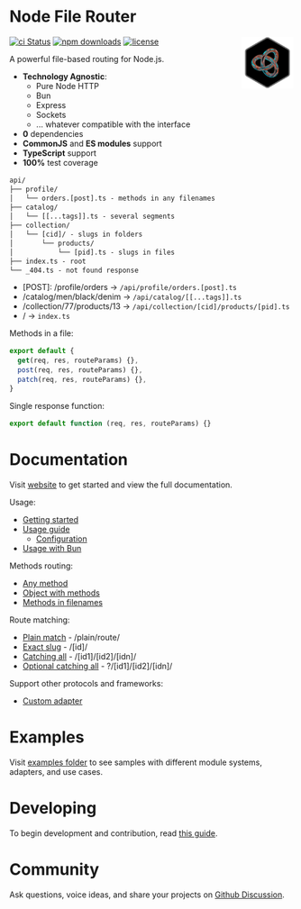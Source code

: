 # Node File Router

<img align="right" width="92" height="92" title="Node File Router Logo"
src="./static/images/logo.png" />

[![ci Status](https://github.com/danilqa/node-file-router/actions/workflows/deploy.yml/badge.svg)](https://github.com/Danilqa/node-file-router/actions)
[![npm downloads](https://snyk.io/test/github/danilqa/node-file-router/badge.svg)](https://snyk.io/test/github/danilqa/node-file-router)
[![license](https://img.shields.io/badge/license-MIT-blue.svg)](https://github.com/danilqa/node-file-router/blob/main/LICENSE)

A powerful file-based routing for Node.js.

* **Technology Agnostic**: 
  * Pure Node HTTP
  * Bun
  * Express
  * Sockets
  * ... whatever compatible with the interface
* **0** dependencies
* **CommonJS** and **ES modules** support
* **TypeScript** support
* **100%** test coverage

```
api/
├── profile/
│   └── orders.[post].ts - methods in any filenames
├── catalog/
│   └── [[...tags]].ts - several segments
├── collection/
│   └── [cid]/ - slugs in folders
│       └── products/
│           └── [pid].ts - slugs in files
├── index.ts - root
└── _404.ts - not found response    
```

* [POST]: /profile/orders → `/api/profile/orders.[post].ts`
* /catalog/men/black/denim → `/api/catalog/[[...tags]].ts`
* /collection/77/products/13 → `/api/collection/[cid]/products/[pid].ts`
* / → `index.ts`

Methods in a file:
```js
export default {
  get(req, res, routeParams) {},
  post(req, res, routeParams) {},
  patch(req, res, routeParams) {},
}
```

Single response function:
```js
export default function (req, res, routeParams) {}
```

# Documentation

Visit [website](https://danilqa.github.io/node-file-router/) to get started and view 
the full documentation.

Usage:
* [Getting started](https://danilqa.github.io/node-file-router/docs/getting-started)
* [Usage guide](https://danilqa.github.io/node-file-router/docs/usage-guide)
  * [Configuration](https://danilqa.github.io/node-file-router/docs/usage-guide#configuration)
* [Usage with Bun](https://danilqa.github.io/node-file-router/docs/use-with-bun)

Methods routing:
* [Any method](https://danilqa.github.io/node-file-router/docs/usage-guide#any-method)
* [Object with methods](https://danilqa.github.io/node-file-router/docs/usage-guide#object-with-methods)
* [Methods in filenames](https://danilqa.github.io/node-file-router/docs/usage-guide#methods-in-filenames)

Route matching:
* [Plain match](https://danilqa.github.io/node-file-router/docs/route-matching#direct-matching) - /plain/route/
* [Exact slug](https://danilqa.github.io/node-file-router/docs/route-matching#exact-matching) - /[id]/
* [Catching all](https://danilqa.github.io/node-file-router/docs/route-matching#catching-all) - /[id1]/[id2]/[idn]/
* [Optional catching all](https://danilqa.github.io/node-file-router/docs/route-matching#optional-catching-all) - ?/[id1]/[id2]/[idn]/

Support other protocols and frameworks:
* [Custom adapter](https://danilqa.github.io/node-file-router/docs/custom-adapter)

# Examples

Visit [examples folder](https://github.com/Danilqa/node-file-router/tree/main/examples) to see samples with 
different module systems, adapters, and use cases.

# Developing

To begin development and contribution, read [this guide](/contributing/developing.md).

# Community

Ask questions, voice ideas, and share your projects on [Github Discussion](https://github.com/Danilqa/node-file-router/discussions).
